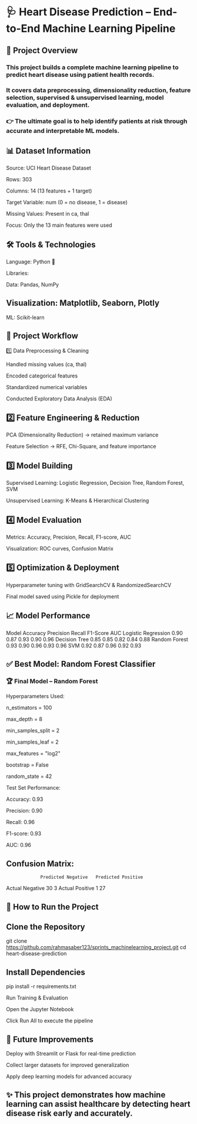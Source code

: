 # 🩺 Heart Disease Prediction – End-to-End Machine Learning Pipeline
## 📌 Project Overview

### This project builds a complete machine learning pipeline to predict heart disease using patient health records.
### It covers data preprocessing, dimensionality reduction, feature selection, supervised & unsupervised learning, model evaluation, and deployment.

### 👉 The ultimate goal is to help identify patients at risk through accurate and interpretable ML models.

## 📊 Dataset Information

Source: UCI Heart Disease Dataset

Rows: 303

Columns: 14 (13 features + 1 target)

Target Variable: num (0 = no disease, 1 = disease)

Missing Values: Present in ca, thal

Focus: Only the 13 main features were used

## 🛠️ Tools & Technologies

Language: Python 🐍

Libraries:

Data: Pandas, NumPy

## Visualization: Matplotlib, Seaborn, Plotly

ML: Scikit-learn

## 🔄 Project Workflow
1️⃣ Data Preprocessing & Cleaning

Handled missing values (ca, thal)

Encoded categorical features

Standardized numerical variables

Conducted Exploratory Data Analysis (EDA)

## 2️⃣ Feature Engineering & Reduction

PCA (Dimensionality Reduction) → retained maximum variance

Feature Selection → RFE, Chi-Square, and feature importance

## 3️⃣ Model Building

Supervised Learning: Logistic Regression, Decision Tree, Random Forest, SVM

Unsupervised Learning: K-Means & Hierarchical Clustering

## 4️⃣ Model Evaluation

Metrics: Accuracy, Precision, Recall, F1-score, AUC

Visualization: ROC curves, Confusion Matrix

## 5️⃣ Optimization & Deployment

Hyperparameter tuning with GridSearchCV & RandomizedSearchCV

Final model saved using Pickle for deployment

## 📈 Model Performance
Model	Accuracy	Precision	Recall	F1-Score	AUC
Logistic Regression	0.90	0.87	0.93	0.90	0.96
Decision Tree	0.85	0.85	0.82	0.84	0.88
Random Forest	0.93	0.90	0.96	0.93	0.96
SVM	0.92	0.87	0.96	0.92	0.93

## ✅ Best Model: Random Forest Classifier

### 🏆 Final Model – Random Forest

Hyperparameters Used:

n_estimators = 100

max_depth = 8

min_samples_split = 2

min_samples_leaf = 2

max_features = "log2"

bootstrap = False

random_state = 42

Test Set Performance:

Accuracy: 0.93

Precision: 0.90

Recall: 0.96

F1-score: 0.93

AUC: 0.96

## Confusion Matrix:

                 Predicted Negative   Predicted Positive
Actual Negative        30                 3
Actual Positive        1                 27

## 🚀 How to Run the Project

## Clone the Repository

git clone https://github.com/rahmasaber123/sprints_machinelearning_project.git
cd heart-disease-prediction


## Install Dependencies

pip install -r requirements.txt


Run Training & Evaluation

Open the Jupyter Notebook

Click Run All to execute the pipeline

## 📌 Future Improvements

Deploy with Streamlit or Flask for real-time prediction

Collect larger datasets for improved generalization

Apply deep learning models for advanced accuracy

## ✨ This project demonstrates how machine learning can assist healthcare by detecting heart disease risk early and accurately.
